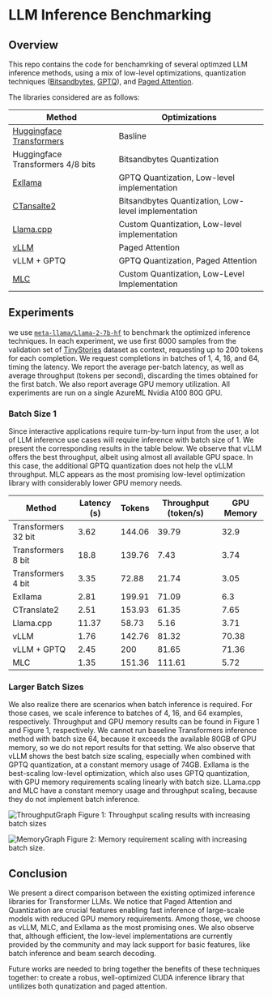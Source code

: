 # LLM Inference Benchmarking

## Overview
This repo contains the code for benchamrking of several optimzed LLM inference methods, using a mix of low-level optimizations, quantization techniques ([Bitsandbytes](https://github.com/TimDettmers/bitsandbytes), [GPTQ](https://github.com/PanQiWei/AutoGPTQ)), and [Paged Attention](https://github.com/vllm-project/vllm).

The libraries considered are as follows:

Method | Optimizations
---|---
[Huggingface Transformers](https://github.com/huggingface/transformers) | Basline
Huggingface Transformers 4/8 bits | Bitsandbytes Quantization
[Exllama](https://github.com/turboderp/exllama) | GPTQ Quantization, Low-level implementation
[CTansalte2](https://github.com/OpenNMT/CTranslate2) | Bitsandbytes Quantization, Low-level implementation
[Llama.cpp](https://github.com/abetlen/llama-cpp-python) | Custom Quantization, Low-level implementation
[vLLM](https://github.com/vllm-project/vllm) | Paged Attention
vLLM + GPTQ | GPTQ Quantization, Paged Attention
[MLC](https://mlc.ai/) | Custom Quantization, Low-Level Implementation

## Experiments
we use [`meta-llama/Llama-2-7b-hf`](https://huggingface.co/meta-llama/Llama-2-7b-hf) to benchmark the optimized inference techniques. In each experiment, we use first 6000 samples from the validation set of [TinyStories](https://huggingface.co/datasets/roneneldan/TinyStories) dataset as context, requesting up to 200 tokens for each completion. We request completions in batches of 1, 4, 16, and 64, timing the latency. We report the average per-batch latency, as well as average throughput (tokens per second), discarding the times obtained for the first batch. We also report average GPU memory utilization. All experiments are run on a single AzureML Nvidia A100 80G GPU. 

### Batch Size 1
Since interactive applications require turn-by-turn input from the user, a lot of LLM inference use cases will require inference with batch size of 1. We present the corresponding results in the table below. We observe that vLLM offers the best throughput, albeit using almost all available GPU space. In this case, the additional GPTQ quantization does not help the vLLM throughput. MLC appears as the most promising low-level optimization library with considerably lower GPU memory needs.

Method | Latency (s) | Tokens | Throughput (token/s) | GPU Memory 
---|---|---|---|---
Transformers 32 bit | 3.62 | 144.06 | 39.79 | 32.9 
Transformers 8 bit | 18.8 | 139.76 | 7.43 | 3.74 
Transformers 4 bit | 3.35 | 72.88 | 21.74 | 3.05 
Exllama | 2.81 | 199.91 | 71.09 | 6.3 
CTranslate2 | 2.51 | 153.93 | 61.35 | 7.65 
Llama.cpp | 11.37 | 58.73 | 5.16 | 3.71 
vLLM | 1.76 | 142.76 | 81.32 | 70.38 
vLLM + GPTQ | 2.45 | 200 | 81.65 | 71.36 
MLC | 1.35 | 151.36 | 111.61 | 5.72

### Larger Batch Sizes
We also realize there are scenarios when batch inference is required. For those cases, we scale inference to batches of 4, 16, and 64 examples, respectively. Throughput and GPU memory results can be found in Figure 1 and Figure 1, respectively. We cannot run baseline Transformers inference method with batch size 64, because it exceeds the available 80GB of GPU memory, so we do not report results for that setting. We also observe that vLLM shows the best batch size scaling, especially when combined with GPTQ quantization, at a constant memory usage of 74GB. Exllama is the best-scaling low-level optimization, which also uses GPTQ quantization, with GPU memory requirements scaling linearly with batch size. LLama.cpp and MLC have a constant memory usage and throughput scaling, because they do not implement batch inference.

![ThroughputGraph](https://github.com/kogolobo/llm_inference_benchmark/assets/44957968/fef2170e-f1f8-475e-a48e-4ab282689555)
Figure 1: Throughput scaling results with increasing batch sizes

![MemoryGraph](https://github.com/kogolobo/llm_inference_benchmark/assets/44957968/e0485a94-3053-494a-9855-490fb9d79274)
Figure 2: Memory requirement scaling with increasing batch size.

## Conclusion
We present a direct comparison between the existing optimized inference libraries for Transformer LLMs. We notice that Paged Attention and Quantization are crucial features enabling fast inference of large-scale models with reduced GPU memory requirements. Among those, we choose as vLLM, MLC, and Exllama as the most promising ones. We also observe that, although efficient, the low-level implementations are currently provided by the community and may lack support for basic features, like batch inference and beam search decoding.

Future works are needed to bring together the benefits of these techniques together: to create a robus, well-optimized CUDA inference library that untilizes both qunatization and paged attention.
